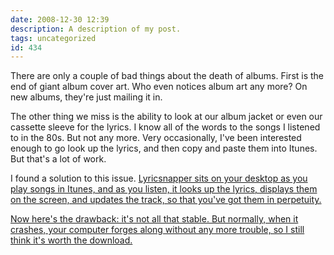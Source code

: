 ```yaml
---
date: 2008-12-30 12:39
description: A description of my post.
tags: uncategorized
id: 434
---
```

There are only a couple of bad things about the death of albums.  First is the end of giant album cover art.  Who even notices album art any more?  On new albums, they're just mailing it in.

The other thing we miss is the ability to look at our album jacket or even our cassette sleeve for the lyrics.  I know all of the words to the songs I listened to in the 80s.  But not any more.   Very occasionally, I've been interested enough to go look up the lyrics, and then copy and paste them into Itunes.  But that's a lot of work.
<!--more-->
I found a solution to this issue.  <a href="http://www.download.com/Lyricsnapper/3000-2169_4-10661126.html" target="_blank">Lyricsnapper sits on your desktop as you play songs in Itunes, and as you listen, it looks up the lyrics, displays them on the screen, and updates the track, so that you've got them in perpetuity.

Now here's the drawback:  it's not all that stable.  But normally, when it crashes, your computer forges along without any more trouble, so I still think it's worth the download.